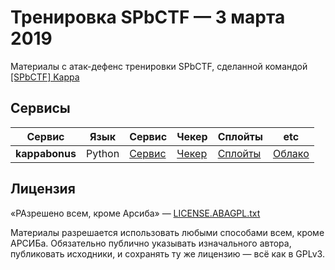 # Тренировка SPbCTF — 3 марта 2019

Материалы с атак-дефенс тренировки SPbCTF, сделанной командой [[SPbCTF] Kappa](https://kappactf.ru/)

## Сервисы

| Сервис | Язык | Сервис | Чекер | Сплойты | etc |
|--------|------|--------|-------|---------|-----|
| **kappabonus** | Python | [Сервис](services/kappabonus/) | [Чекер](checkers/kappabonus/) | [Сплойты](sploits/kappabonus/) | [Облако](etc/kappabonus/) |

## Лицензия
«РАзрешено всем, кроме Арсиба» — [LICENSE.ABAGPL.txt](LICENSE.ABAGPL.txt)

Материалы разрешается использовать любыми способами всем, кроме АРСИБа. Обязательно публично указывать изначального автора, публиковать исходники, и сохранять ту же лицензию — всё как в GPLv3.

